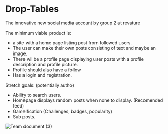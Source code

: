# Drop-Tables
The innovative new social media account by group 2 at revature

The minimum viable product is:
-  a site with a home page listing post from followed users. 
-  The user can make their own posts consisting of text and maybe an image. 
-  There wil be a profile page displaying user posts with a profile description and profile picture.
-  Profile should also have a follow
-  Has a login and registration.

Stretch goals:
(potentially autho)
-  Ability to search users.
-  Homepage displays random posts when none to display. (Recomended feed)
-  Gameification (Challenges, badges, popularity)
-  Sub posts.

![Team document (3)](https://github.com/user-attachments/assets/f7e3b74c-df0c-4e35-a623-ef31a3a6e704)
